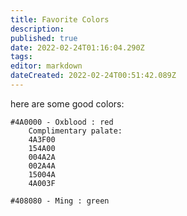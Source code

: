 ```yaml
---
title: Favorite Colors
description: 
published: true
date: 2022-02-24T01:16:04.290Z
tags: 
editor: markdown
dateCreated: 2022-02-24T00:51:42.089Z
---
```


here are some good colors:

```
#4A0000 - Oxblood : red
	Complimentary palate: 
    4A3F00
    154A00
    004A2A
    002A4A
    15004A
    4A003F

#408080 - Ming : green
```

